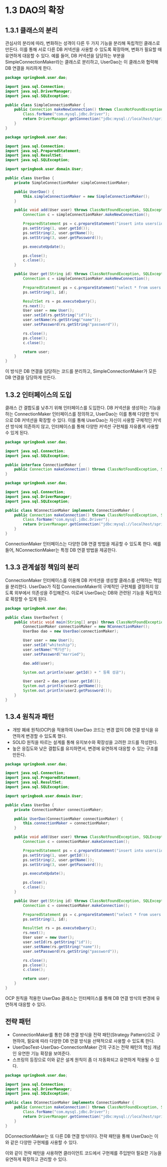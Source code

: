 1.3 DAO의 확장
=
## 1.3.1 클래스의 분리
관심사의 분리에 따라, 변화하는 성격이 다른 두 가지 기능을 분리해 독립적인 클래스로 만든다.
이를 통해 서로 다른 DB 커넥션을 사용할 수 있도록 확장하며, 변화가 필요할 때 유연하게 대응할 수 있다.
예를 들어, DB 커넥션을 담당하는 부분을 SimpleConnectionMaker라는 클래스로 분리하고, UserDao는 이 클래스와 협력해 DB 연결을 처리하게 한다.
```java
package springbook.user.dao;

import java.sql.Connection;
import java.sql.DriverManager;
import java.sql.SQLException;

public class SimpleConnectionMaker {
    public Connection makeNewConnection() throws ClassNotFoundException, SQLException {
        Class.forName("com.mysql.jdbc.Driver");
        return DriverManager.getConnection("jdbc:mysql://localhost/springbook", "spring", "book");
    }
}
```

```java
package springbook.user.dao;

import java.sql.Connection;
import java.sql.PreparedStatement;
import java.sql.ResultSet;
import java.sql.SQLException;

import springbook.user.domain.User;

public class UserDao {
    private SimpleConnectionMaker simpleConnectionMaker;

    public UserDao() {
        this.simpleConnectionMaker = new SimpleConnectionMaker();
    }

    public void add(User user) throws ClassNotFoundException, SQLException {
        Connection c = simpleConnectionMaker.makeNewConnection();

        PreparedStatement ps = c.prepareStatement("insert into users(id, name, password) values (?, ?, ?)");
        ps.setString(1, user.getId());
        ps.setString(2, user.getName());
        ps.setString(3, user.getPassword());

        ps.executeUpdate();

        ps.close();
        c.close();
    }

    public User get(String id) throws ClassNotFoundException, SQLException {
        Connection c = simpleConnectionMaker.makeNewConnection();

        PreparedStatement ps = c.prepareStatement("select * from users where id = ?");
        ps.setString(1, id);

        ResultSet rs = ps.executeQuery();
        rs.next();
        User user = new User();
        user.setId(rs.getString("id"));
        user.setName(rs.getString("name"));
        user.setPassword(rs.getString("password"));

        rs.close();
        ps.close();
        c.close();

        return user;
    }
}
```
이 방식은 DB 연결을 담당하는 코드를 분리하고, SimpleConnectionMaker가 모든 DB 연결을 담당하게 만든다.

## 1.3.2 인터페이스의 도입
클래스 간 결합도를 낮추기 위해 인터페이스를 도입한다.
DB 커넥션을 생성하는 기능을 하는 ConnectionMaker 인터페이스를 정의하고, UserDao는 이를 통해 다양한 방식으로 DB 커넥션을 확장할 수 있다.
이를 통해 UserDao는 자신이 사용할 구체적인 커넥션 방식에 의존하지 않고, 인터페이스를 통해 다양한 커넥션 구현체를 자유롭게 사용할 수 있게 된다.
```java
package springbook.user.dao;

import java.sql.Connection;
import java.sql.SQLException;

public interface ConnectionMaker {
    public Connection makeConnection() throws ClassNotFoundException, SQLException;
}
```

```java
package springbook.user.dao;

import java.sql.Connection;
import java.sql.DriverManager;
import java.sql.SQLException;

public class NConnectionMaker implements ConnectionMaker {
    public Connection makeConnection() throws ClassNotFoundException, SQLException {
        Class.forName("com.mysql.jdbc.Driver");
        return DriverManager.getConnection("jdbc:mysql://localhost/springbook", "spring", "book");
    }
}
```
ConnectionMaker 인터페이스는 다양한 DB 연결 방법을 제공할 수 있도록 한다.
예를 들어, NConnectionMaker는 특정 DB 연결 방법을 제공한다.

## 1.3.3 관계설정 책임의 분리
ConnectionMaker 인터페이스를 이용해 DB 커넥션을 생성할 클래스를 선택하는 책임을 분리한다.
UserDao가 직접 ConnectionMaker의 구체적인 구현체를 결정하지 않도록 외부에서 의존성을 주입해준다.
이로써 UserDao는 DB와 관련된 기능을 독립적으로 확장할 수 있게 된다.
```java
package springbook.user.dao;

public class UserDaoTest {
    public static void main(String[] args) throws ClassNotFoundException, SQLException {
        ConnectionMaker connectionMaker = new NConnectionMaker();
        UserDao dao = new UserDao(connectionMaker);

        User user = new User();
        user.setId("whiteship");
        user.setName("백기선");
        user.setPassword("married");

        dao.add(user);

        System.out.println(user.getId() + " 등록 성공");

        User user2 = dao.get(user.getId());
        System.out.println(user2.getName());
        System.out.println(user2.getPassword());
    }
}
```

## 1.3.4 원칙과 패턴
- 개방 폐쇄 원칙(OCP)을 적용하여 UserDao 코드는 변경 없이 DB 연결 방식을 유연하게 변경할 수 있도록 했다.
- SOLID 원칙을 따르는 설계를 통해 유지보수와 확장성을 고려한 코드를 작성한다.
- 높은 응집도와 낮은 결합도를 유지하면서, 변경에 유연하게 대응할 수 있는 구조를 만든다.
```java
package springbook.user.dao;

import java.sql.Connection;
import java.sql.PreparedStatement;
import java.sql.ResultSet;
import java.sql.SQLException;

import springbook.user.domain.User;

public class UserDao {
    private ConnectionMaker connectionMaker;

    public UserDao(ConnectionMaker connectionMaker) {
        this.connectionMaker = connectionMaker;
    }

    public void add(User user) throws ClassNotFoundException, SQLException {
        Connection c = connectionMaker.makeConnection();

        PreparedStatement ps = c.prepareStatement("insert into users(id, name, password) values (?, ?, ?)");
        ps.setString(1, user.getId());
        ps.setString(2, user.getName());
        ps.setString(3, user.getPassword());

        ps.executeUpdate();

        ps.close();
        c.close();
    }

    public User get(String id) throws ClassNotFoundException, SQLException {
        Connection c = connectionMaker.makeConnection();

        PreparedStatement ps = c.prepareStatement("select * from users where id = ?");
        ps.setString(1, id);

        ResultSet rs = ps.executeQuery();
        rs.next();
        User user = new User();
        user.setId(rs.getString("id"));
        user.setName(rs.getString("name"));
        user.setPassword(rs.getString("password"));

        rs.close();
        ps.close();
        c.close();

        return user;
    }
}
```
OCP 원칙을 적용한 UserDao 클래스는 인터페이스를 통해 DB 연결 방식의 변경에 유연하게 대응할 수 있다.

## 전략 패턴
- ConnectionMaker를 통한 DB 연결 방식을 전략 패턴(Strategy Pattern)으로 구현하여, 필요에 따라 다양한 DB 연결 방식을 선택적으로 사용할 수 있도록 한다.
- UserDaoTest-UserDao-ConnectionMaker 간의 구조는 전략 패턴의 핵심 개념인 유연한 기능 확장을 보여준다.
- 스프링의 등장으로 이와 같은 설계 원칙이 좀 더 자동화되고 유연하게 적용될 수 있다.
```java
package springbook.user.dao;

import java.sql.Connection;
import java.sql.DriverManager;
import java.sql.SQLException;

public class DConnectionMaker implements ConnectionMaker {
    public Connection makeConnection() throws ClassNotFoundException, SQLException {
        Class.forName("com.mysql.jdbc.Driver");
        return DriverManager.getConnection("jdbc:mysql://localhost/springbook", "spring", "book");
    }
}
```
DConnectionMaker는 또 다른 DB 연결 방식이다. 전략 패턴을 통해 UserDao는 이와 같은 다양한 구현체를 사용할 수 있다.

이와 같이 전략 패턴을 사용하면 클라이언트 코드에서 구현체를 주입받아 필요한 기능을 유연하게 확장하고 관리할 수 있다.